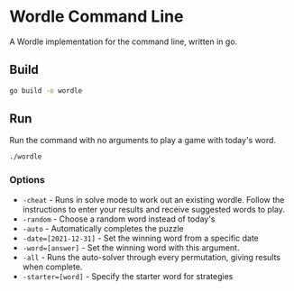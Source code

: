 # Wordle Command Line

A Wordle implementation for the command line, written in go.

## Build

```bash
go build -o wordle
```

## Run

Run the command with no arguments to play a game with today's word.

```bash
./wordle
```

### Options

- `-cheat` - Runs in solve mode to work out an existing wordle. Follow the instructions to enter your results and receive suggested words to play.
- `-random` - Choose a random word instead of today's
- `-auto` - Automatically completes the puzzle
- `-date=[2021-12-31]` - Set the winning word from a specific date
- `-word=[answer]` - Set the winning word with this argument.
- `-all` - Runs the auto-solver through every permutation, giving results when complete.
- `-starter=[word]` - Specify the starter word for strategies
